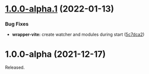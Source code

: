 # [1.0.0-alpha.1](https://github.com/typed-macro/typed-macro/compare/v1.0.0-alpha...v1.0.0-alpha.1) (2022-01-13)

### Bug Fixes

- **wrapper-vite:** create watcher and modules during start ([5c7dca2](https://github.com/typed-macro/typed-macro/commit/5c7dca24c1f25e03273ddfcb98353a5e88e1c171))

# 1.0.0-alpha (2021-12-17)

Released.

